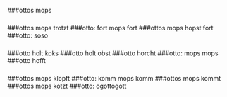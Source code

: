 ###ottos mops
###
###ottos mops trotzt
###otto: fort mops fort
###ottos mops hopst fort
###otto: soso
###
###otto holt koks
###otto holt obst
###otto horcht
###otto: mops mops
###otto hofft
###
###ottos mops klopft
###otto: komm mops komm
###ottos mops kommt
###ottos mops kotzt
###otto: ogottogott
